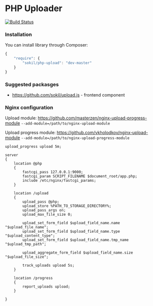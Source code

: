 PHP Uploader
========

[![Build Status](https://travis-ci.org/sokil/php-upload.svg?branch=master)](https://travis-ci.org/sokil/php-upload)

### Installation

You can install library through Composer:
```javascript
{
    "require": {
        "sokil/php-upload": "dev-master"
    }
}
```

### Suggested packasges

* https://github.com/sokil/upload.js - frontend component

### Nginx configuration

Upload module:
https://github.com/masterzen/nginx-upload-progress-module
`--add-module=/path/to/nginx-upload-module`
    
Upload progress module:
https://github.com/vkholodkov/nginx-upload-module
`--add-module=/path/to/nginx-upload-progress-module`
    
```
upload_progress upload 5m;

server
{
    location @php
    {
        fastcgi_pass 127.0.0.1:9000;
        fastcgi_param SCRIPT_FILENAME $document_root/app.php;
        include /etc/nginx/fastcgi_params;
    }

    location /upload
    {
        upload_pass @php;
        upload_store %PATH_TO_STORAGE_DIRECTORY%;
        upload_pass_args on;
        upload_max_file_size 0;

        upload_set_form_field $upload_field_name.name "$upload_file_name";
        upload_set_form_field $upload_field_name.type "$upload_content_type";
        upload_set_form_field $upload_field_name.tmp_name "$upload_tmp_path";

        upload_aggregate_form_field $upload_field_name.size "$upload_file_size";

        track_uploads upload 5s;
    }

    location /progress
    {
        report_uploads upload;
    }

}
```
